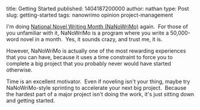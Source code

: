 title: Getting Started
published: 1404187200000
author: nathan
type: Post
slug: getting-started
tags: nanowrimo
opinion
project-management



I'm doing <a title="NaNoWriMo" href="http://nanowrimo.org">National Novel Writing Month (NaNoWriMo)</a> again.  For those of you unfamiliar with it, NaNoWriMo is a program where you write a 50,000-word novel in a month.  Yes, it sounds crazy, and trust me, it is.

However, NaNoWriMo is actually one of the most rewarding experiences that you can have, because it uses a time constraint to force you to complete a big project that you probably never would have started otherwise.

Time is an excellent motivator.  Even if noveling isn't your thing, maybe try NaNoWriMo-style sprinting to accelerate your next big project.  Because the hardest part of a major project isn't doing the work, it's just sitting down and getting started.